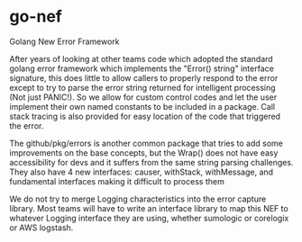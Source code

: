 # go-nef
Golang New Error Framework

After years of looking at other teams code which adopted the
standard golang error framework which implements the "Error() string" interface signature, this does little to allow callers to properly respond to the error except to try to parse the error string returned for intelligent processing (Not just PANIC!).  So we allow for custom control codes and let the user implement their own named constants to be included in a package.  Call stack tracing is also provided for easy location of the code that triggered the error.

The github/pkg/errors is another common package that tries to add some improvements on the base concepts, but the Wrap() does not have easy accessibility for devs and it suffers from the same string parsing challenges.  They also have 4 new interfaces: causer, withStack, withMessage, and fundamental interfaces making it difficult to process them 

We do not try to merge Logging characteristics into the error capture library.  Most teams will have to write an interface library to map this NEF to whatever Logging interface they are using, whether sumologic or corelogix or AWS logstash.
